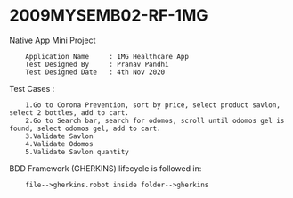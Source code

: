 # 2009MYSEMB02-RF-1MG
Native App Mini Project

        Application Name     : 1MG Healthcare App
        Test Designed By     : Pranav Pandhi
        Test Designed Date   : 4th Nov 2020

Test Cases :

        1.Go to Corona Prevention, sort by price, select product savlon, select 2 bottles, add to cart.
        2.Go to Search bar, search for odomos, scroll until odomos gel is found, select odomos gel, add to cart.
        3.Validate Savlon
        4.Validate Odomos
        5.Validate Savlon quantity

BDD Framework (GHERKINS) lifecycle is followed in:
        
        file-->gherkins.robot inside folder-->gherkins
